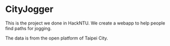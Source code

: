 # CityJogger
This is the project we done in HackNTU. We create a webapp to help people find paths for jogging.

The data is from the open platform of Taipei City.
